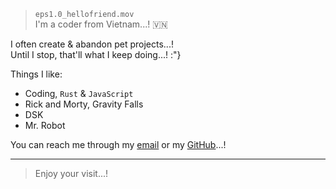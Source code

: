 > `eps1.0_hellofriend.mov`  
> I'm a coder from Vietnam...! 🇻🇳

I often create & abandon pet projects...!  
Until I stop, that'll what I keep doing...! :"}

Things I like:
  - Coding, `Rust` & `JavaScript`
  - Rick and Morty, Gravity Falls
  - DSK
  - Mr. Robot

You can reach me through my [email](mailto:crustyrat271) or my [GitHub](http://github.com/hoangph271)...!

---

> Enjoy your visit...!
